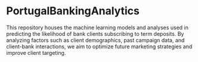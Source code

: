 # PortugalBankingAnalytics
This repository houses the machine learning models and analyses used in predicting the likelihood of bank clients subscribing to term deposits. By analyzing factors such as client demographics, past campaign data, and client-bank interactions, we aim to optimize future marketing strategies and improve client targeting.
